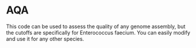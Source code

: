 # AQA 
 This code can be used to assess the quality of any genome assembly, but the cutoffs are specifically for Enterococcus faecium. You can easily modify and use it for any other species.
